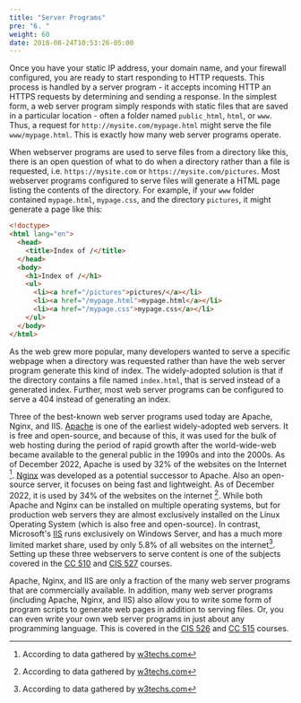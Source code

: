 ```yaml
---
title: "Server Programs"
pre: "6. "
weight: 60
date: 2018-08-24T10:53:26-05:00
---
```


Once you have your static IP address, your domain name, and your firewall configured, you are ready to start responding to HTTP requests. This process is handled by a server program - it accepts incoming HTTP an HTTPS requests by determining and sending a response.  In the simplest form, a web server program simply responds with static files that are saved in a particular location - often a folder named `public_html`, `html`, or `www`. Thus, a request for `http://mysite.com/mypage.html` might serve the file `www/mypage.html`. This is exactly how many web server programs operate.

When webserver programs are used to serve files from a directory like this, there is an open question of what to do when a directory rather than a file is requested, i.e. `https://mysite.com` or `https://mysite.com/pictures`.  Most webserver programs configured to serve files will generate a HTML page listing the contents of the directory.  For example, if your `www` folder contained `mypage.html`, `mypage.css`, and the directory `pictures`, it might generate a page like this:

```html
<!doctype>
<html lang="en">
  <head>
    <title>Index of /</title>
  </head>
  <body>
    <h1>Index of /</h1>
    <ul>
      <li><a href="/pictures">pictures/</a></li>
      <li><a href="/mypage.html">mypage.html</a></li>
      <li><a href="/mypage.css">mypage.css</a></li>
    </ul>
  </body>
</html>
```

As the web grew more popular, many developers wanted to serve a specific webpage when a directory was requested rather than have the web server program generate this kind of index. The widely-adopted solution is that if the directory contains a file named `index.html`, that is served instead of a generated index. Further, most web server programs can be configured to serve a 404 instead of generating an index.

Three of the best-known web server programs used today are Apache, Nginx, and IIS. [Apache](https://httpd.apache.org/) is one of the earliest widely-adopted web servers.  It is free and open-source, and because of this, it was used for the bulk of web hosting during the period of rapid growth after the world-wide-web became available to the general public in the 1990s and into the 2000s. As of December 2022, Apache is used by 32% of the websites on the Internet [^1]. [Nginx](https://www.nginx.com/) was developed as a potential successor to Apache.  Also an open-source server, it focuses on being fast and lightweight. As of December 2022, it is used by 34% of the websites on the internet [^2]. While both Apache and Nginx can be installed on multiple operating systems, but for production web servers they are almost exclusively installed on the Linux Operating System (which is also free and open-source). In contrast, Microsoft's [IIS](https://www.iis.net/) runs exclusively on Windows Server, and has a much more limited market share, used by only 5.8% of all websites on the internet[^3]. Setting up these three webservers to serve content is one of the subjects covered in the [CC 510](https://textbooks.cs.ksu.edu/cis527) and [CIS 527](https://textbooks.cs.ksu.edu/cis527/) courses.


Apache, Nginx, and IIS are only a fraction of the many web server programs that are commercially available. In addition, many web server programs (including Apache, Nginx, and IIS) also allow you to write some form of program scripts to generate web pages in addition to serving files. Or, you can even write your own web server programs in just about any programming language.  This is covered in the [CIS 526](https://textbooks.cs.ksu.edu/cis526/) and [CC 515](https://textbooks.cs.ksu.edu/cis526/) courses.

[^1]: According to data gathered by [w3techs.com](https://w3techs.com/technologies/details/ws-apache)

[^2]: According to data gathered by [w3techs.com](https://w3techs.com/technologies/details/ws-nginx)

[^3]: According to data gathered by [w3techs.com](https://w3techs.com/technologies/details/ws-microsoftiis)
